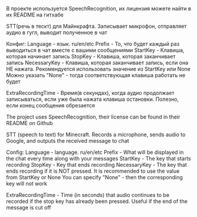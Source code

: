 В проекте используется SpeechRecognition, их лицензия можете найти в их README на гитхабе

STT(речь в тескт) для Майнкрафта.
Записывает микрофон, отправляет аудио в гугл, выводит полученное в чат

Конфиг:
Language - язык. ru/en/etc
Prefix - То, что будет каждый раз выводиться в чат вместе с вашими сообщениями
StartKey - Клавиша, которая начинает запись
StopKey - Клавиша, которая заканчивает запись
NecessaryKey - Клавиша, которая заканчивает запись, если она НЕ нажата. Рекомендуется использовать значение из StartKey или None
Можно указать "None" - тогда соответствующая клавиша работать не будет

ExtraRecordingTime - Время(в секундах), когда аудио продолжает записываться, если уже была нажата клавиша остановки. Полезно, если конец сообщения обрезается



The project uses SpeechRecognition, their license can be found in their README on Github

STT (speech to text) for Minecraft.
Records a microphone, sends audio to Google, and outputs the received message to chat

Config:
Language - language. ru/en/etc
Prefix - What will be displayed in the chat every time along with your messages
StartKey - The key that starts recording
StopKey - Key that ends recording
NecessaryKey - The key that ends recording if it is NOT pressed. It is recommended to use the value from StartKey or None
You can specify "None" - then the corresponding key will not work

ExtraRecordingTime - Time (in seconds) that audio continues to be recorded if the stop key has already been pressed. Useful if the end of the message is cut off